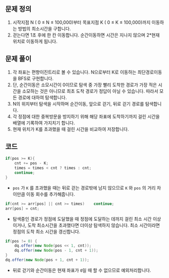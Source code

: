 ## 문제 정의

1. 시작지점 N ( 0 ≤ N ≤ 100,000)부터 목표지점 K ( 0 ≤ K ≤ 100,000)까지 이동하는 방법의 최소시간을 구합니다.
2. 걷는다면 1초 후에 한 칸 이동합니다. 순간이동하면 시간은 지나지 않으며 2*현재 위치로 이동하게 됩니다.

## 문제 풀이

1. 각 좌표는 편향이진트리로 볼 수 있습니다. N으로부터 K로 이동하는 최단경로이동을 BFS로 구현합니다. 
2. 단, 순간이동은 소모시간이 0이므로 탐색 중 가장 빨리 도착한 경로가 가장 적은 시간을 소모하는 것은 아니므로 최초 도착 경로가 정답이 아닐 수 있습니다. 따라서 모든 경로에 대하여 탐색합니다.
3. N의 위치부터 탐색을 시작하며 순간이동, 앞으로 걷기, 뒤로 걷기 경로를 탐색합니다.
4. 각 정점에 대한 중복방문을 방지하기 위해 해당 좌표에 도착하기까지 걸린 시간을 배열에 기록하여 가지치기 합니다.
5. 현재 위치가 K를 초과했을 때 걸린 시간을 비교하여 저장합니다.

## 코드

```java
if(pos >= K){
    cnt += pos - K;
    times = times < cnt ? times : cnt;
    continue;
}
```

- `pos` 가 `K` 를 초과했을 때는 뒤로 걷는 경로밖에 남지 않으므로 `K` 와 `pos` 의 거리 차이만큼 이동 회수를 추가해줍니다.

 

```java
if(cnt >= arr[pos] || cnt >= times)    continue;
arr[pos] = cnt;
```

- 탐색중인 경로가 정점에 도달했을 때 정점에 도달하는 데까지 걸린 최소 시간 이상이거나, 도착 최소시간을 초과했다면 더이상 탐색하지 않습니다. 최소 시간이라면 정점의 도착 최소 시간을 갱신합니다.

```java
if(pos != 0) {
    dq.offer(new Node(pos << 1, cnt));
    dq.offer(new Node(pos - 1, cnt + 1));
}
dq.offer(new Node(pos + 1, cnt + 1));
```

- 뒤로 걷기와 순간이동은 현재 좌표가 `0`일 때 할 수 없으므로 예외처리합니다.